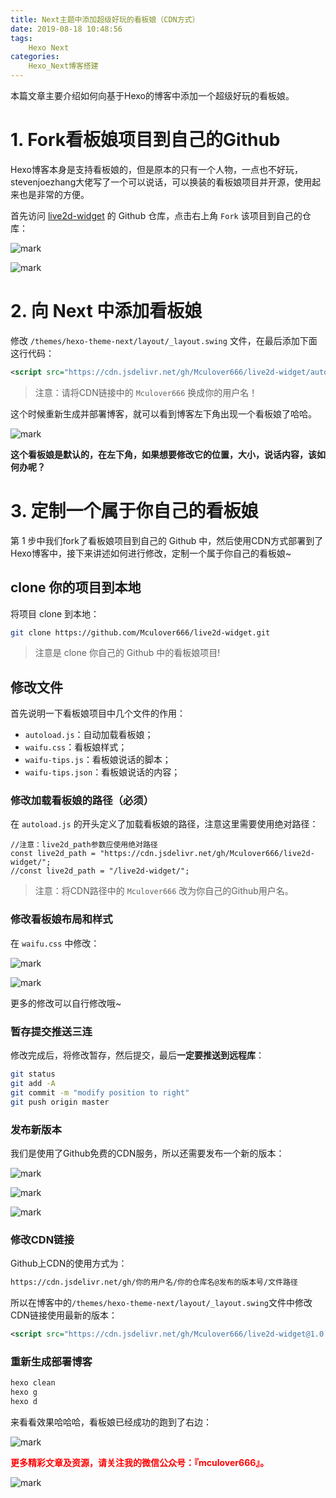 ```yaml
---
title: Next主题中添加超级好玩的看板娘（CDN方式）
date: 2019-08-18 10:48:56
tags:
    Hexo Next
categories:
    Hexo_Next博客搭建
---
```


本篇文章主要介绍如何向基于Hexo的博客中添加一个超级好玩的看板娘。
<!--more-->
# 1. Fork看板娘项目到自己的Github

Hexo博客本身是支持看板娘的，但是原本的只有一个人物，一点也不好玩，stevenjoezhang大佬写了一个可以说话，可以换装的看板娘项目并开源，使用起来也是非常的方便。

首先访问 [live2d-widget](https://github.com/stevenjoezhang/live2d-widget) 的 Github 仓库，点击右上角 `Fork` 该项目到自己的仓库：

![mark](http://mculover666.cn/image/20190818/bi2Pxy8hFWjS.png?imageslim)

![mark](http://mculover666.cn/image/20190818/tSMVIoJvovUh.png?imageslim)

# 2. 向 Next 中添加看板娘

修改 `/themes/hexo-theme-next/layout/_layout.swing` 文件，在最后添加下面这行代码：
```xml
<script src="https://cdn.jsdelivr.net/gh/Mculover666/live2d-widget/autoload.js"></script>
```

>注意：请将CDN链接中的 `Mculover666` 换成你的用户名！

这个时候重新生成并部署博客，就可以看到博客左下角出现一个看板娘了哈哈。

![mark](http://mculover666.cn/image/20190818/mSQqKusaFAdr.gif)

**这个看板娘是默认的，在左下角，如果想要修改它的位置，大小，说话内容，该如何办呢？**

# 3. 定制一个属于你自己的看板娘

第 1 步中我们fork了看板娘项目到自己的 Github 中，然后使用CDN方式部署到了Hexo博客中，接下来讲述如何进行修改，定制一个属于你自己的看板娘~

## clone 你的项目到本地
将项目 clone 到本地：
```bash
git clone https://github.com/Mculover666/live2d-widget.git
```

>注意是 clone 你自己的 Github 中的看板娘项目!

## 修改文件

首先说明一下看板娘项目中几个文件的作用：

- `autoload.js`：自动加载看板娘；
- `waifu.css`：看板娘样式；
- `waifu-tips.js`：看板娘说话的脚本；
- `waifu-tips.json`：看板娘说话的内容；

### 修改加载看板娘的路径（必须）
在 `autoload.js` 的开头定义了加载看板娘的路径，注意这里需要使用绝对路径：
```
//注意：live2d_path参数应使用绝对路径
const live2d_path = "https://cdn.jsdelivr.net/gh/Mculover666/live2d-widget/";
//const live2d_path = "/live2d-widget/";
```

> 注意：将CDN路径中的 `Mculover666` 改为你自己的Github用户名。

### 修改看板娘布局和样式
在 `waifu.css` 中修改：

![mark](http://mculover666.cn/image/20190818/Wi9MnvXbm9SY.png?imageslim)

![mark](http://mculover666.cn/image/20190818/KvFmpk5rszHi.png?imageslim)

更多的修改可以自行修改哦~

### 暂存提交推送三连

修改完成后，将修改暂存，然后提交，最后**一定要推送到远程库**：
```bash
git status
git add -A
git commit -m "modify position to right"
git push origin master
```
### 发布新版本
我们是使用了Github免费的CDN服务，所以还需要发布一个新的版本：

![mark](http://mculover666.cn/image/20190818/Op2QmULLAWJ6.png?imageslim)

![mark](http://mculover666.cn/image/20190818/SsnBefsig3Pa.png?imageslim)

![mark](http://mculover666.cn/image/20190818/kvMsAcV9wc90.png?imageslim)

### 修改CDN链接
Github上CDN的使用方式为：
```bash
https://cdn.jsdelivr.net/gh/你的用户名/你的仓库名@发布的版本号/文件路径
```
所以在博客中的`/themes/hexo-theme-next/layout/_layout.swing`文件中修改CDN链接使用最新的版本：
```xml
<script src="https://cdn.jsdelivr.net/gh/Mculover666/live2d-widget@1.0.0/autoload.js"></script>
```

### 重新生成部署博客
```bash
hexo clean
hexo g
hexo d
```
来看看效果哈哈哈，看板娘已经成功的跑到了右边：

![mark](http://mculover666.cn/image/20190818/tYQyMphBy51z.png?imageslim)

**<font color="#FF0000">更多精彩文章及资源，请关注我的微信公众号：『mculover666』。</font>**

![mark](http://mculover666.cn/image/20190811/gKNrs8CqezFQ.jpg?imageslim)
